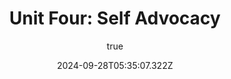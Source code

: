 ---
title: " Unit Four: Self Advocacy"
excerpt: " Unit Four: Self Advocacy"
coverImage: "/assets/blog/housekeeping_unitone/cover.jpg"
date: "2024-09-28T05:35:07.322Z"
author:
  name: Spectrum Station
  picture: "/assets/blog/authors/school.jpeg"
ogImage:
  url: "/assets/blog/housekeeping_unitone/cover.jpg"
---